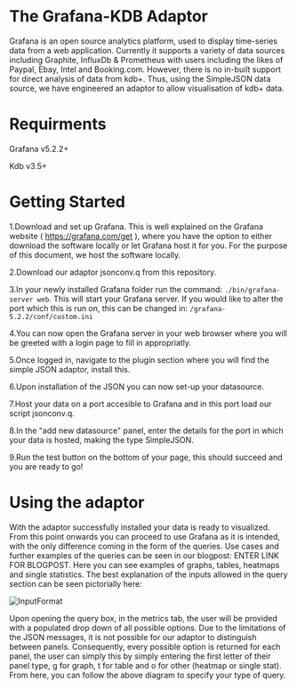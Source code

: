 # The Grafana-KDB Adaptor
Grafana is an open source analytics platform, used to display time-series data from a web application. Currently it supports a variety of data sources including Graphite, InfluxDb & Prometheus with users including the likes of Paypal, Ebay, Intel and Booking.com.  However, there is no in-built support for direct analysis of data from kdb+. Thus, using the SimpleJSON data source, we have engineered an adaptor to allow visualisation of kdb+ data.

# Requirments
Grafana v5.2.2+

Kdb v3.5+

# Getting Started

1.Download and set up Grafana. This is well explained on the Grafana website ( https://grafana.com/get ), where you have the option to either download the software locally or let Grafana host it for you. For the purpose of this document, we host the software locally.

2.Download our adaptor jsonconv.q from this repository.

3.In your newly installed Grafana folder run the command:
```./bin/grafana-server web```. This will start your Grafana server. If you would like to alter the port which this is run on, this can be changed in:
```/grafana-5.2.2/conf/custom.ini```

4.You can now open the Grafana server in your web browser where you will be greeted with a login page to fill in appropriatly.

5.Once logged in, navigate to the plugin section where you will find the simple JSON adaptor, install this.

6.Upon installation of the JSON you can now set-up your datasource. 

7.Host your data on a port accesible to Grafana and in this port load our script jsonconv.q.

8.In the "add new datasource" panel, enter the details for the port in which your data is hosted, making the type SimpleJSON.

9.Run the test button on the bottom of your page, this should succeed and you are ready to go!

# Using the adaptor

With the adaptor successfully installed your data is ready to visualized. From this point onwards you can proceed to use Grafana as it is intended, with the only difference coming in the form of the queries. Use cases and further examples of the queries can be seen in our blogpost: ENTER LINK FOR BLOGPOST. Here you can see examples of graphs, tables, heatmaps and single statistics. 
The best explanation of the inputs allowed in the query section can be seen pictorially here:

![InputFormat](https://github.com/AquaQAnalytics/grafana-kdb/blob/Json/DropDownOptions.png?raw=true)

Upon opening the query box, in the metrics tab, the user will be provided with a populated drop down of all possible options. Due to the limitations of the JSON messages, it is not possible for our adaptor to distinguish between panels. Consequently, every possible option is returned for each panel, the user can simply this by simply entering the first letter of their panel type, g for graph, t for table and o for other (heatmap or single stat). From here, you can follow the above diagram to specify your type of query. 




